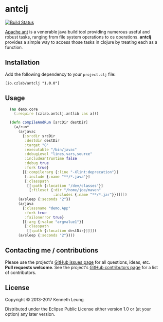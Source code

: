 # antclj

[![Build Status](https://travis-ci.org/llnek/antclj.svg?branch=master)](https://travis-ci.org/llnek/antclj)

[Apache ant][1] is a venerable java build tool providing numerous useful and 
robust tasks, ranging from file system operations to os operations.  **antclj** 
provides a simple way to access those tasks in clojure by treating each as a function.

## Installation

Add the following dependency to your `project.clj` file:

    [io.czlab/antclj "1.0.0"]

## Usage

```clojure
  (ns demo.core
    (:require [czlab.antclj.antlib :as a]))

  (defn compileAndRun [srcDir destDir]
    (a/run*
      (a/javac
        {:srcdir srcDir
         :destdir destDir
         :target "8"
         :executable "/bin/javac"
         :debugLevel "lines,vars,source"
         :includeantruntime false
         :debug true
         :fork true}
        [[:compilerarg {:line "-Xlint:deprecation"}]
         [:include {:name "**/*.java"}]
         [:classpath
          [[:path {:location "/dev/classes"}]
           [:fileset {:dir "/home/joe/maven"
                      :includes {:name "**/*.jar"}}]]]])
      (a/sleep {:seconds "2"})
      (a/java
        {:classname "demo.App"
         :fork true
         :failonerror true}
        [[:arg {:value "argvalue1"}]
         [:classpath
          [[:path {:location destDir}]]]])
      (a/sleep {:seconds "2"})))

```

## Contacting me / contributions

Please use the project's [GitHub issues page] for all questions, ideas, etc. **Pull requests welcome**. See the project's [GitHub contributors page] for a list of contributors.

## License

Copyright © 2013-2017 Kenneth Leung

Distributed under the Eclipse Public License either version 1.0 or (at
your option) any later version.

<!--- links -->
[1]: http://ant.apache.org/
<!--- links (repos) -->
[CHANGELOG]: https://github.com/llnek/antclj/releases
[GitHub issues page]: https://github.com/llnek/antclj/issues
[GitHub contributors page]: https://github.com/llnek/antclj/graphs/contributors

